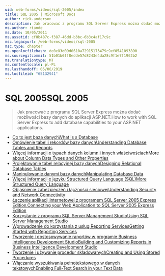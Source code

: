 ```yaml
---
uid: web-forms/videos/sql-2005/index
title: SQL 2005 | Microsoft Docs
author: rick-anderson
description: Jak pracować z programu SQL Server Express można dodać możliwości bazy danych do aplikacji ASP.NET.
ms.author: riande
ms.date: 10/05/2011
ms.assetid: cf0b487c-f387-46dd-b3bc-6b3c4af17c9c
msc.legacyurl: /web-forms/videos/sql-2005
msc.type: chapter
ms.openlocfilehash: de0e83d09d0610a72915173479c9ef0541093890
ms.sourcegitcommit: 51b01b6ff8edde57d8243e4da28c9f1e7f1962b2
ms.translationtype: MT
ms.contentlocale: pl-PL
ms.lasthandoff: 05/06/2019
ms.locfileid: "65132941"
---
```

# <a name="sql-2005"></a><span data-ttu-id="1235a-103">SQL 2005</span><span class="sxs-lookup"><span data-stu-id="1235a-103">SQL 2005</span></span>

> <span data-ttu-id="1235a-104">Jak pracować z programu SQL Server Express można dodać możliwości bazy danych do aplikacji ASP.NET.</span><span class="sxs-lookup"><span data-stu-id="1235a-104">How to work with SQL Server Express to add database capabilities to your ASP.NET applications.</span></span>

- [<span data-ttu-id="1235a-105">Co to jest baza danych</span><span class="sxs-lookup"><span data-stu-id="1235a-105">What is a Database</span></span>](what-is-a-database.md)
- [<span data-ttu-id="1235a-106">Omówienie tabel i rekordów bazy danych</span><span class="sxs-lookup"><span data-stu-id="1235a-106">Understanding Database Tables and Records</span></span>](understanding-database-tables-and-records.md)
- [<span data-ttu-id="1235a-107">Więcej informacji o typach danych kolumn i innych właściwościach</span><span class="sxs-lookup"><span data-stu-id="1235a-107">More about Column Data Types and Other Properties</span></span>](more-about-column-data-types-and-other-properties.md)
- [<span data-ttu-id="1235a-108">Projektowanie tabel relacyjnej bazy danych</span><span class="sxs-lookup"><span data-stu-id="1235a-108">Designing Relational Database Tables</span></span>](designing-relational-database-tables.md)
- [<span data-ttu-id="1235a-109">Manipulowanie danymi bazy danych</span><span class="sxs-lookup"><span data-stu-id="1235a-109">Manipulating Database Data</span></span>](manipulating-database-data.md)
- [<span data-ttu-id="1235a-110">Więcej informacji o języku Structured Query Language (SQL)</span><span class="sxs-lookup"><span data-stu-id="1235a-110">More Structured Query Language</span></span>](more-structured-query-language.md)
- [<span data-ttu-id="1235a-111">Objaśnienie zabezpieczeń i łączności sieciowej</span><span class="sxs-lookup"><span data-stu-id="1235a-111">Understanding Security and Network Connectivity</span></span>](understanding-security-and-network-connectivity.md)
- [<span data-ttu-id="1235a-112">Łączenie aplikacji internetowej z programem SQL Server 2005 Express Edition.</span><span class="sxs-lookup"><span data-stu-id="1235a-112">Connecting your Web Application to SQL Server 2005 Express Edition</span></span>](connecting-your-web-application-to-sql-server-2005-express-edition.md)
- [<span data-ttu-id="1235a-113">Korzystanie z programu SQL Server Management Studio</span><span class="sxs-lookup"><span data-stu-id="1235a-113">Using SQL Server Management Studio</span></span>](using-sql-server-management-studio.md)
- [<span data-ttu-id="1235a-114">Wprowadzenie do korzystania z usług Reporting Services</span><span class="sxs-lookup"><span data-stu-id="1235a-114">Getting Started with Reporting Services</span></span>](getting-started-with-reporting-services.md)
- [<span data-ttu-id="1235a-115">Tworzenie i dostosowywanie raportów w programie Business Intelligence Development Studio</span><span class="sxs-lookup"><span data-stu-id="1235a-115">Building and Customizing Reports in Business Intelligence Development Studio</span></span>](building-and-customizing-reports-in-business-intelligence-development-studio.md)
- [<span data-ttu-id="1235a-116">Tworzenie i używanie procedur składowanych</span><span class="sxs-lookup"><span data-stu-id="1235a-116">Creating and Using Stored Procedures</span></span>](creating-and-using-stored-procedures.md)
- [<span data-ttu-id="1235a-117">Włączanie wyszukiwania pełnotekstowego w danych tekstowych</span><span class="sxs-lookup"><span data-stu-id="1235a-117">Enabling Full-Text Search in your Text Data</span></span>](enabling-full-text-search-in-your-text-data.md)
